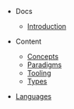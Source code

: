 - Docs
  - [Introduction](/)

- Content
  - [Concepts](/content/concepts/README.md)
  - [Paradigms](/content/paradigms/README.md)
  - [Tooling](/content/tooling/README.md)
  - [Types](/content/types/README.md)

- [Languages](/content/languages/README.md)
